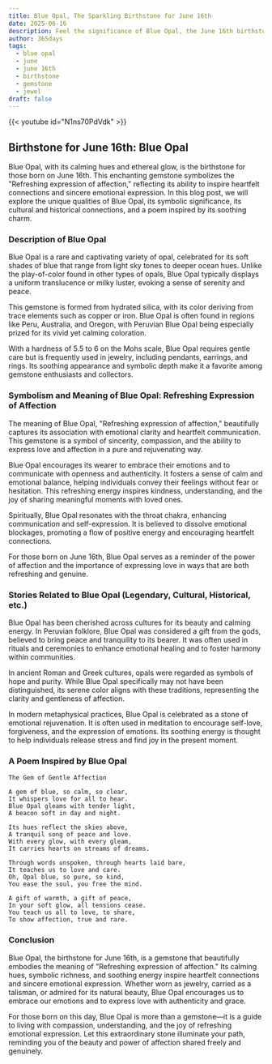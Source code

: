 ```yaml
---
title: Blue Opal, The Sparkling Birthstone for June 16th
date: 2025-06-16
description: Feel the significance of Blue Opal, the June 16th birthstone symbolizing Refreshing expression of affection. Let its beauty and meaning brighten your day.
author: 365days
tags:
  - blue opal
  - june
  - june 16th
  - birthstone
  - gemstone
  - jewel
draft: false
---
```


{{< youtube id="N1ns70PdVdk" >}}

## Birthstone for June 16th: Blue Opal

Blue Opal, with its calming hues and ethereal glow, is the birthstone for those born on June 16th. This enchanting gemstone symbolizes the "Refreshing expression of affection," reflecting its ability to inspire heartfelt connections and sincere emotional expression. In this blog post, we will explore the unique qualities of Blue Opal, its symbolic significance, its cultural and historical connections, and a poem inspired by its soothing charm.

### Description of Blue Opal

Blue Opal is a rare and captivating variety of opal, celebrated for its soft shades of blue that range from light sky tones to deeper ocean hues. Unlike the play-of-color found in other types of opals, Blue Opal typically displays a uniform translucence or milky luster, evoking a sense of serenity and peace.

This gemstone is formed from hydrated silica, with its color deriving from trace elements such as copper or iron. Blue Opal is often found in regions like Peru, Australia, and Oregon, with Peruvian Blue Opal being especially prized for its vivid yet calming coloration.

With a hardness of 5.5 to 6 on the Mohs scale, Blue Opal requires gentle care but is frequently used in jewelry, including pendants, earrings, and rings. Its soothing appearance and symbolic depth make it a favorite among gemstone enthusiasts and collectors.

### Symbolism and Meaning of Blue Opal: Refreshing Expression of Affection

The meaning of Blue Opal, "Refreshing expression of affection," beautifully captures its association with emotional clarity and heartfelt communication. This gemstone is a symbol of sincerity, compassion, and the ability to express love and affection in a pure and rejuvenating way.

Blue Opal encourages its wearer to embrace their emotions and to communicate with openness and authenticity. It fosters a sense of calm and emotional balance, helping individuals convey their feelings without fear or hesitation. This refreshing energy inspires kindness, understanding, and the joy of sharing meaningful moments with loved ones.

Spiritually, Blue Opal resonates with the throat chakra, enhancing communication and self-expression. It is believed to dissolve emotional blockages, promoting a flow of positive energy and encouraging heartfelt connections.

For those born on June 16th, Blue Opal serves as a reminder of the power of affection and the importance of expressing love in ways that are both refreshing and genuine.

### Stories Related to Blue Opal (Legendary, Cultural, Historical, etc.)

Blue Opal has been cherished across cultures for its beauty and calming energy. In Peruvian folklore, Blue Opal was considered a gift from the gods, believed to bring peace and tranquility to its bearer. It was often used in rituals and ceremonies to enhance emotional healing and to foster harmony within communities.

In ancient Roman and Greek cultures, opals were regarded as symbols of hope and purity. While Blue Opal specifically may not have been distinguished, its serene color aligns with these traditions, representing the clarity and gentleness of affection.

In modern metaphysical practices, Blue Opal is celebrated as a stone of emotional rejuvenation. It is often used in meditation to encourage self-love, forgiveness, and the expression of emotions. Its soothing energy is thought to help individuals release stress and find joy in the present moment.

### A Poem Inspired by Blue Opal

```
The Gem of Gentle Affection

A gem of blue, so calm, so clear,  
It whispers love for all to hear.  
Blue Opal gleams with tender light,  
A beacon soft in day and night.  

Its hues reflect the skies above,  
A tranquil song of peace and love.  
With every glow, with every gleam,  
It carries hearts on streams of dreams.  

Through words unspoken, through hearts laid bare,  
It teaches us to love and care.  
Oh, Opal blue, so pure, so kind,  
You ease the soul, you free the mind.  

A gift of warmth, a gift of peace,  
In your soft glow, all tensions cease.  
You teach us all to love, to share,  
To show affection, true and rare.
```

### Conclusion

Blue Opal, the birthstone for June 16th, is a gemstone that beautifully embodies the meaning of "Refreshing expression of affection." Its calming hues, symbolic richness, and soothing energy inspire heartfelt connections and sincere emotional expression. Whether worn as jewelry, carried as a talisman, or admired for its natural beauty, Blue Opal encourages us to embrace our emotions and to express love with authenticity and grace.

For those born on this day, Blue Opal is more than a gemstone—it is a guide to living with compassion, understanding, and the joy of refreshing emotional expression. Let this extraordinary stone illuminate your path, reminding you of the beauty and power of affection shared freely and genuinely.